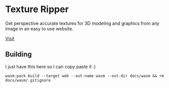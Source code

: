 # Texture Ripper
Get perspective accurate textures for 3D modeling and graphics from any image in an easy to use website.

[Visit](https://skylinecc.github.io/textrip/)

## Building
I just have this here so I can copy paste it :)

```
wasm-pack build --target web --out-name wasm --out-dir docs/wasm && rm docs/wasm/.gitignore
```